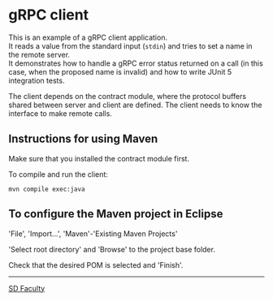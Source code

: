 # gRPC client

This is an example of a gRPC client application.  
It reads a value from the standard input (`stdin`) and tries to set a name in the remote server.  
It demonstrates how to handle a gRPC error status returned on a call (in this case, when the proposed name is invalid) and how to write JUnit 5 integration tests.

The client depends on the contract module, where the protocol buffers shared between server and client are defined.
The client needs to know the interface to make remote calls.


## Instructions for using Maven

Make sure that you installed the contract module first.

To compile and run the client:

```
mvn compile exec:java
```


## To configure the Maven project in Eclipse

'File', 'Import...', 'Maven'-'Existing Maven Projects'

'Select root directory' and 'Browse' to the project base folder.

Check that the desired POM is selected and 'Finish'.


----

[SD Faculty](mailto:leic-sod@disciplinas.tecnico.ulisboa.pt)
